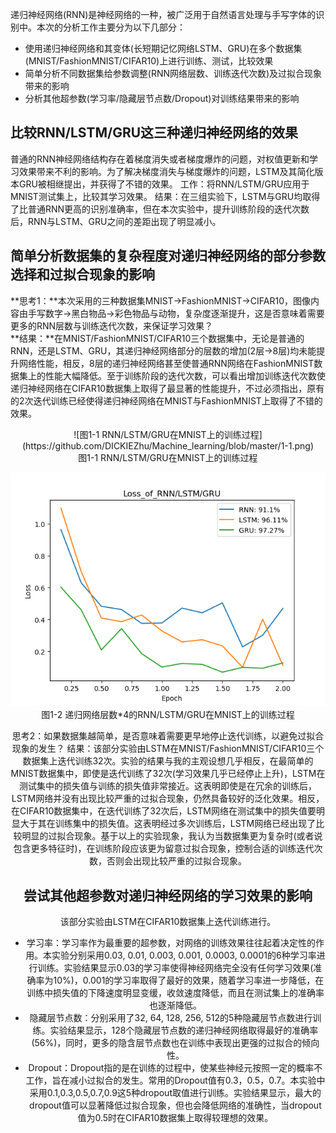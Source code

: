 递归神经网络(RNN)是神经网络的一种，被广泛用于自然语言处理与手写字体的识别中。本次的分析工作主要分为以下几部分：
* 使用递归神经网络和其变体(长短期记忆网络LSTM、GRU)在多个数据集(MNIST/FashionMNIST/CIFAR10)上进行训练、测试，比较效果
* 简单分析不同数据集给参数调整(RNN网络层数、训练迭代次数)及过拟合现象带来的影响
* 分析其他超参数(学习率/隐藏层节点数/Dropout)对训练结果带来的影响

## 比较RNN/LSTM/GRU这三种递归神经网络的效果
普通的RNN神经网络结构存在着梯度消失或者梯度爆炸的问题，对权值更新和学习效果带来不利的影响。为了解决梯度消失与梯度爆炸的问题，LSTM及其简化版本GRU被相继提出，并获得了不错的效果。
工作：将RNN/LSTM/GRU应用于MNIST测试集上，比较其学习效果。
结果：在三组实验下，LSTM与GRU均取得了比普通RNN更高的识别准确率，但在本次实验中，提升训练阶段的迭代次数后，RNN与LSTM、GRU之间的差距出现了明显减小。

## 简单分析数据集的复杂程度对递归神经网络的部分参数选择和过拟合现象的影响
**思考1：**本次采用的三种数据集MNIST->FashionMNIST->CIFAR10，图像内容由手写数字->黑白物品->彩色物品与动物，复杂度逐渐提升，这是否意味着需要更多的RNN层数与训练迭代次数，来保证学习效果？<br>
**结果：**在MNIST/FashionMNIST/CIFAR10三个数据集中，无论是普通的RNN，还是LSTM、GRU，其递归神经网络部分的层数的增加(2层->8层)均未能提升网络性能，相反，8层的递归神经网络甚至使普通RNN网络在FashionMNIST数据集上的性能大幅降低。至于训练阶段的迭代次数，可以看出增加训练迭代次数使递归神经网络在CIFAR10数据集上取得了最显著的性能提升，不过必须指出，原有的2次迭代训练已经使得递归神经网络在MNIST与FashionMNIST上取得了不错的效果。
<div align=center>![图1-1 RNN/LSTM/GRU在MNIST上的训练过程](https://github.com/DICKIEZhu/Machine_learning/blob/master/1-1.png)
<div align=center>图1-1 RNN/LSTM/GRU在MNIST上的训练过程

![图1-2 递归网络层数\*4的RNN/LSTM/GRU在MNIST上的训练过程](https://github.com/DICKIEZhu/Machine_learning/blob/master/1-2.png)
图1-2 递归网络层数\*4的RNN/LSTM/GRU在MNIST上的训练过程


思考2：如果数据集越简单，是否意味着需要更早地停止迭代训练，以避免过拟合现象的发生？
结果：该部分实验由LSTM在MNIST/FashionMNIST/CIFAR10三个数据集上迭代训练32次。实验的结果与我的主观设想几乎相反，在最简单的MNIST数据集中，即使是迭代训练了32次(学习效果几乎已经停止上升)，LSTM在测试集中的损失值与训练的损失值非常接近。这表明即使是在冗余的训练后，LSTM网络并没有出现比较严重的过拟合现象，仍然具备较好的泛化效果。相反，在CIFAR10数据集中，在迭代训练了32次后，LSTM网络在测试集中的损失值要明显大于其在训练集中的损失值。这表明经过多次训练后，LSTM网络已经出现了比较明显的过拟合现象。基于以上的实验现象，我认为当数据集更为复杂时(或者说包含更多特征时)，在训练阶段应该更为留意过拟合现象，控制合适的训练迭代次数，否则会出现比较严重的过拟合现象。

## 尝试其他超参数对递归神经网络的学习效果的影响
该部分实验由LSTM在CIFAR10数据集上迭代训练进行。
* 学习率：学习率作为最重要的超参数，对网络的训练效果往往起着决定性的作用。本实验分别采用0.03, 0.01, 0.003, 0.001, 0.0003, 0.0001的6种学习率进行训练。实验结果显示0.03的学习率使得神经网络完全没有任何学习效果(准确率为10%)，0.001的学习率取得了最好的效果，随着学习率进一步降低，在训练中损失值的下降速度明显变缓，收敛速度降低，而且在测试集上的准确率也逐渐降低。
* 隐藏层节点数：分别采用了32, 64, 128, 256, 512的5种隐藏层节点数进行训练。实验结果显示，128个隐藏层节点数的递归神经网络取得最好的准确率(56%)，同时，更多的隐含层节点数也在训练中表现出更强的过拟合的倾向性。
* Dropout：Dropout指的是在训练的过程中，使某些神经元按照一定的概率不工作，旨在减小过拟合的发生。常用的Dropout值有0.3，0.5，0.7。本实验中采用0.1,0.3,0.5,0.7,0.9这5种dropout取值进行训练。实验结果显示，最大的dropout值可以显著降低过拟合现象，但也会降低网络的准确性，当dropout值为0.5时在CIFAR10数据集上取得较理想的效果。
